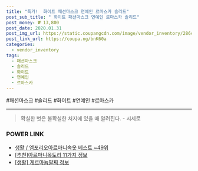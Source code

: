 ```yaml
--- 
title: "특가!  화이트 패션마스크 연예인 르마스카 솔리드" 
post_sub_title: " 화이트 패션마스크 연예인 르마스카 솔리드" 
post_money: ₩ 13,800 
post_date: 2020.01.31 
post_img_url: https://static.coupangcdn.com/image/vendor_inventory/286c/0f75a27302b8619dc7165c7cbe1cf7bc15e8531811238c6b2541fa4858a2.jpg 
post_link_url: https://coupa.ng/bnK60a 
categories: 
  - vendor_inventory 
tags: 
  - 패션마스크 
  - 솔리드 
  - 화이트 
  - 연예인 
  - 르마스카 
--- 
```

  #패션마스크 #솔리드 #화이트 #연예인 #르마스카 
<hr> 

> 확실한 벗은 불확실한 처지에 있을 때 알려진다. - 시세로 


### POWER LINK

* <a href="https://blog.naver.com/santokki14/221784070218" target="_blank">생활 / 엠포리오아르마니속옷 베스트 ~49위</a>
* <a href="https://blog.naver.com/fasyy4321/221786160136" target="_blank">[추천]아르마니목도리 11가지 정보</a>
* <a href="https://blog.naver.com/sakai111/221765023093" target="_blank"> [생활] 게르마늄팔찌 정보 </a>
